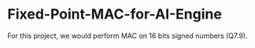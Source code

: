 # Fixed-Point-MAC-for-AI-Engine
For this project, we would perform MAC on 16 bits signed numbers (Q7.9).
